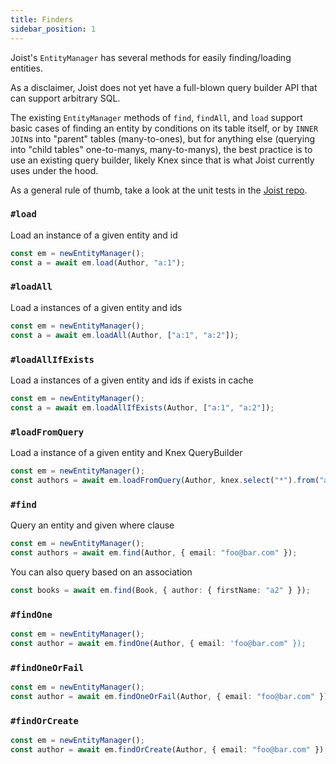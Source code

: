 ```yaml
---
title: Finders
sidebar_position: 1
---
```


Joist's `EntityManager` has several methods for easily finding/loading entities.

As a disclaimer, Joist does not yet have a full-blown query builder API that can support arbitrary SQL.

The existing `EntityManager` methods of `find`, `findAll`, and `load` support basic cases of finding an entity by conditions on its table itself, or by `INNER JOIN`s into "parent" tables (many-to-ones), but for anything else (querying into "child tables" one-to-manys, many-to-manys), the best practice is to use an existing query builder, likely Knex since that is what Joist currently uses under the hood.

As a general rule of thumb, take a look at the unit tests in the [Joist repo](https://github.com/stephenh/joist-ts/blob/main/packages/integration-tests/src/EntityManager.test.ts).

### `#load`
Load an instance of a given entity and id

```ts
const em = newEntityManager();
const a = await em.load(Author, "a:1");
```
### `#loadAll`
Load a instances of a given entity and ids

```ts
const em = newEntityManager();
const a = await em.loadAll(Author, ["a:1", "a:2"]);
```

### `#loadAllIfExists`
Load a instances of a given entity and ids if exists in cache

```ts
const em = newEntityManager();
const a = await em.loadAllIfExists(Author, ["a:1", "a:2"]);
```

### `#loadFromQuery`
Load a instance of a given entity and Knex QueryBuilder

```ts
const em = newEntityManager();
const authors = await em.loadFromQuery(Author, knex.select("*").from("authors"));
```

### `#find`
Query an entity and given where clause

```ts
const em = newEntityManager();
const authors = await em.find(Author, { email: "foo@bar.com" });
```

You can also query based on an association

```ts
const books = await em.find(Book, { author: { firstName: "a2" } });
```

### `#findOne`

```ts
const em = newEntityManager();
const author = await em.findOne(Author, { email: 'foo@bar.com" });
```

### `#findOneOrFail`

```ts
const em = newEntityManager();
const author = await em.findOneOrFail(Author, { email: "foo@bar.com" });
```

### `#findOrCreate`

```ts
const em = newEntityManager();
const author = await em.findOrCreate(Author, { email: "foo@bar.com" });
```
